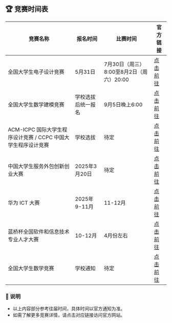 ## 🏆 竞赛时间表

| 竞赛名称 | 报名时间 | 比赛时间 | 官方链接 |
| --- | --- | --- | --- |
| 全国大学生电子设计竞赛 | 5月31日 | 7月30日（周三）8:00至8月2日（周六）20:00 | [点击前往](https://www.nuedc.com.cn/) |
| 全国大学生数学建模竞赛 | 学校选拔后统一报名 | 9月5日晚上6:00 | [点击前往](https://www.mcm.edu.cn/) |
| ACM-ICPC 国际大学生程序设计竞赛 / CCPC 中国大学生程序设计竞赛 | 学校选拔 | 待定 | [点击前往](https://www.guet.edu.cn/utsc/2024/0425/c5309a122110/page.htm) |
| 中国大学生服务外包创新创业大赛 | 2025年3月20日 | 待定 | [点击前往](http://www.fwwb.org.cn/) |
| 华为 ICT 大赛 | 2025年9-11月 | 11-12月 | [点击前往](https://e.huawei.com/cn/talent/#/ict-academy/ict-competition/regional-competition?zoneCode=027425&zoneId=98269624&compId=85131998&divisionName=%E4%B8%AD%E5%9B%BD&type=C001&isCollectGender=N&enrollmentDeadline=undefined&compTotalApplicantCount=132685) |
| 蓝桥杯全国软件和信息技术专业人才大赛 | 10-12月 | 4月份左右 | [点击前往](https://dasai.lanqiao.cn/) |
| 全国大学生数学竞赛 | 学校通知 | 待定 | [点击前往](http://www.cmathc.cn/) |

### 📝 说明
- 以上内容部分参考往届时间，具体时间以官方通知为准。
- 如需了解更多竞赛详情，请点击对应链接访问官方网站。
